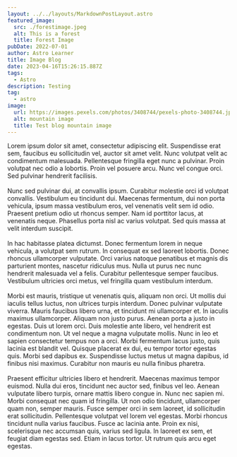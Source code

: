 ```yaml
---
layout: ../../layouts/MarkdownPostLayout.astro
featured_image:
  src: ./forestimage.jpeg
  alt: This is a forest
  title: Forest Image
pubDate: 2022-07-01
author: Astro Learner
title: Image Blog
date: 2023-04-16T15:26:15.887Z
tags:
  - Astro
description: Testing
tag:
  - astro
image:
  url: https://images.pexels.com/photos/3408744/pexels-photo-3408744.jpeg?auto=compress&cs=tinysrgb&w=1260&h=750&dpr=2
  alt: mountain image
  title: Test blog mountain image
---
```

Lorem ipsum dolor sit amet, consectetur adipiscing elit. Suspendisse erat sem, faucibus eu sollicitudin vel, auctor sit amet velit. Nunc volutpat velit ac condimentum malesuada. Pellentesque fringilla eget nunc a pulvinar. Proin volutpat nec odio a lobortis. Proin vel posuere arcu. Nunc vel congue orci. Sed pulvinar hendrerit facilisis.
<br />
<br />
Nunc sed pulvinar dui, at convallis ipsum. Curabitur molestie orci id volutpat convallis. Vestibulum eu tincidunt dui. Maecenas fermentum, dui non porta vehicula, ipsum massa vestibulum eros, vel venenatis velit sem id odio. Praesent pretium odio ut rhoncus semper. Nam id porttitor lacus, at venenatis neque. Phasellus porta nisl ac varius volutpat. Sed quis massa at velit interdum suscipit.
<br />
<br />
In hac habitasse platea dictumst. Donec fermentum lorem in neque vehicula, a volutpat sem rutrum. In consequat ex sed laoreet lobortis. Donec rhoncus ullamcorper vulputate. Orci varius natoque penatibus et magnis dis parturient montes, nascetur ridiculus mus. Nulla ut purus nec nunc hendrerit malesuada vel a felis. Curabitur pellentesque semper faucibus. Vestibulum ultricies orci metus, vel fringilla quam vestibulum interdum.
<br />
<br />
Morbi est mauris, tristique ut venenatis quis, aliquam non orci. Ut mollis dui iaculis tellus luctus, non ultrices turpis interdum. Donec pulvinar vulputate viverra. Mauris faucibus libero urna, et tincidunt mi ullamcorper et. In iaculis maximus ullamcorper. Aliquam non justo purus. Aenean porta a justo in egestas. Duis ut lorem orci. Duis molestie ante libero, vel hendrerit est condimentum non. Ut vel neque a magna vulputate mollis. Nunc in leo et sapien consectetur tempus non a orci. Morbi fermentum lacus justo, quis lacinia est blandit vel. Quisque placerat ex dui, eu tempor tortor egestas quis. Morbi sed dapibus ex. Suspendisse luctus metus ut magna dapibus, id finibus nisi maximus. Curabitur non mauris eu nulla finibus pharetra.
<br />
<br />
Praesent efficitur ultricies libero et hendrerit. Maecenas maximus tempor euismod. Nulla dui eros, tincidunt nec auctor sed, finibus vel leo. Aenean vulputate libero turpis, ornare mattis libero congue in. Nunc nec sapien mi. Morbi consequat nec quam id fringilla. Ut non odio tincidunt, ullamcorper quam non, semper mauris. Fusce semper orci in sem laoreet, id sollicitudin erat sollicitudin. Pellentesque volutpat vel lorem vel egestas. Morbi rhoncus tincidunt nulla varius faucibus. Fusce ac lacinia ante. Proin ex nisi, scelerisque nec accumsan quis, varius sed ligula. In laoreet ex sem, et feugiat diam egestas sed. Etiam in lacus tortor. Ut rutrum quis arcu eget egestas.